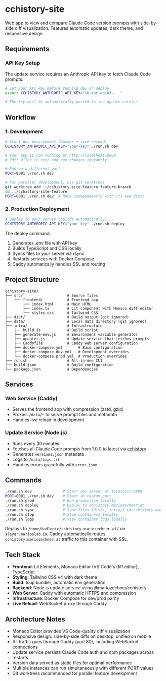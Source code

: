 # cchistory-site

Web app to view and compare Claude Code version prompts with side-by-side diff visualization. Features automatic updates, dark theme, and responsive design.

## Requirements

### API Key Setup

The update service requires an Anthropic API key to fetch Claude Code prompts:

```bash
# Set your API key before running dev or deploy
export CCHISTORY_ANTHROPIC_API_KEY="sk-ant-api03-..."

# The key will be automatically passed to the update service
```

## Workflow

### 1. Development

```bash
# Start dev environment (Docker + live reload)
CCHISTORY_ANTHROPIC_API_KEY="your-key" ./run.sh dev

# Your app is now running at http://localhost:8080
# Edit files in src/ and see changes instantly

# Run on a different port
PORT=8081 ./run.sh dev

# For parallel development, use git worktrees
git worktree add ../cchistory-site-feature feature-branch
cd ../cchistory-site-feature
PORT=8081 ./run.sh dev  # Runs independently with its own dist/
```

### 2. Production Deployment

```bash
# Deploy to your server (builds automatically)
CCHISTORY_ANTHROPIC_API_KEY="your-key" ./run.sh deploy
```

The deploy command:
1. Generates .env file with API key
2. Builds TypeScript and CSS locally
3. Syncs files to your server via rsync
4. Restarts services with Docker Compose
5. Caddy automatically handles SSL and routing

## Project Structure

```
cchistory-site/
├── src/                    # Source files
│   └── frontend/           # Frontend app
│       ├── index.html      # Main HTML
│       ├── index.ts        # Lit component with Monaco diff editor
│       └── styles.css      # Tailwind CSS
├── dist/                   # Build output (git ignored)
├── data/                   # Local data directory (git ignored)
├── infra/                  # Infrastructure
│   ├── build.js            # Build script
│   ├── generate-env.js     # Environment variable generator
│   ├── updater.js          # Update service that fetches prompts
│   ├── Caddyfile           # Caddy web server configuration
│   ├── docker-compose.yml       # Base configuration
│   ├── docker-compose.dev.yml   # Development overrides
│   └── docker-compose.prod.yml  # Production overrides
├── run.sh                  # All-in-one CLI
├── build.json              # Build configuration
└── package.json            # Dependencies
```

## Services

### Web Service (Caddy)
- Serves the frontend app with compression (zstd, gzip)
- Proxies `/data/*` to serve prompt files and metadata
- Handles live reload in development

### Update Service (Node.js)
- Runs every 30 minutes
- Fetches all Claude Code prompts from 1.0.0 to latest via [cchistory](https://github.com/badlogic/cchistory)
- Generates `versions.json` metadata
- Logs to `/data/logs.txt`
- Handles errors gracefully with `error.json`

## Commands

```bash
./run.sh dev              # Start dev server at localhost:8080
PORT=8081 ./run.sh dev    # Start on custom port
./run.sh prod             # Run production locally
./run.sh deploy           # Deploy to cchistory.mariozechner.at
./run.sh sync             # Sync files (dist/, infra/) to cchistory.mariozechner.at
./run.sh stop             # Stop containers locally
./run.sh logs             # View container logs locally
```

Deploys to `/home/badlogic/cchistory.mariozechner.at/` on `slayer.marioslab.io`. Caddy automatically routes `cchistory.mariozechner.at` traffic to this container with SSL.

## Tech Stack

- **Frontend**: Lit Elements, Monaco Editor (VS Code's diff editor), TypeScript
- **Styling**: Tailwind CSS v4 with dark theme
- **Build**: tsup bundler, automatic env generation
- **Backend**: Node.js update service using @mariozechner/cchistory
- **Web Server**: Caddy with automatic HTTPS and compression
- **Infrastructure**: Docker Compose for dev/prod parity
- **Live Reload**: WebSocket proxy through Caddy

## Architecture Notes

- Monaco Editor provides VS Code-quality diff visualization
- Responsive design: side-by-side diffs on desktop, unified on mobile
- All traffic goes through Caddy (port 80), including WebSocket connections
- Update service persists Claude Code auth and npm packages across restarts
- Version data served as static files for optimal performance
- Multiple instances can run simultaneously with different PORT values
- Git worktrees recommended for parallel feature development